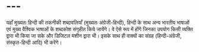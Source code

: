 # ---
यहाँ मुख्यतः हिन्दी की तकनीकी शब्दावलियाँ (मुख्यतः अंग्रेजी-हिन्दी), हिन्दी के साथ अन्य भारतीय भाषाओं एवं मुख्य वैश्विक भाषाओं के शब्दकोश संगृहीत किये जायेंगे। वे ऐसे रूप में होंगे जिनका उपयोग किसी व्यक्ति द्वारा भी किया जा सके और डिजिटल मशीन द्वारा भी। इसके साथ ही वाक्यों का संग्रह (हिन्दी-अंग्रेजी, संस्कृत-हिन्दी आदि) भी करेंगे।
